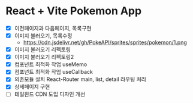 # React + Vite Pokemon App

- [x] 이전페이지과 다음페이지, 목록구현
- [x] 이미지 불러오기, 목록수정
  - https://cdn.jsdelivr.net/gh/PokeAPI/sprites/sprites/pokemon/1.png
- [x] 이미지 불러오기 리펙토링
- [x] 이미지 불러오기 리펙토링2
- [x] 컴포넌트 최적화 작업 useMemo
- [x] 컴포넌트 최적화 작업 useCallback
- [x] 의존모듈 설치 React-Router main, list, detail 라우팅 처리
- [x] 상세페이지 구현
- [ ] 테일윈드 CDN 도입 디자인 개선

